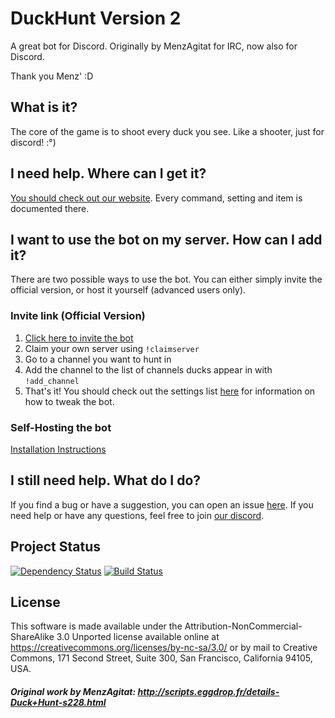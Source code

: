 # DuckHunt Version 2

A great bot for Discord. Originally by MenzAgitat for IRC, now also for Discord.

Thank you Menz' :D

## What is it?

The core of the game is to shoot every duck you see. Like a shooter, just for discord! :°)

## I need help. Where can I get it?

[You should check out our website](https://api-d.com). Every command, setting and item is documented there.

## I want to use the bot on my server. How can I add it?

There are two possible ways to use the bot. You can either simply invite the official version, or host it yourself (advanced users only).

### Invite link (Official Version)

1. [Click here to invite the bot](https://discordapp.com/oauth2/authorize?&client_id=187636051135823872&scope=bot&permissions=68320256)
2. Claim your own server using `!claimserver`
3. Go to a channel you want to hunt in
4. Add the channel to the list of channels ducks appear in with `!add_channel`
5. That's it! You should check out the settings list [here](https://api-d.com/bot-settings.html) for information on how to tweak the bot.

### Self-Hosting the bot

[Installation Instructions](INSTALL.md)

## I still need help. What do I do?

If you find a bug or have a suggestion, you can open an issue [here](https://github.com/DuckHunt-discord/DHV2/issues/new). If you need help or have any questions, feel free to join [our discord](https://discord.gg/2BksEkV).

## Project Status

[![Dependency Status](https://gemnasium.com/badges/github.com/DuckHunt-discord/DHV2.svg)](https://gemnasium.com/github.com/DuckHunt-discord/DHV2)
[![Build Status](https://travis-ci.org/DuckHunt-discord/DHV2.svg?branch=master)](https://travis-ci.org/DuckHunt-discord/DHV2)

## License

This software is made available under the Attribution-NonCommercial-ShareAlike 3.0 Unported license available online at https://creativecommons.org/licenses/by-nc-sa/3.0/ or by mail to Creative Commons, 171 Second Street, Suite 300, San Francisco, California 94105, USA.

##### Original work by MenzAgitat: http://scripts.eggdrop.fr/details-Duck+Hunt-s228.html